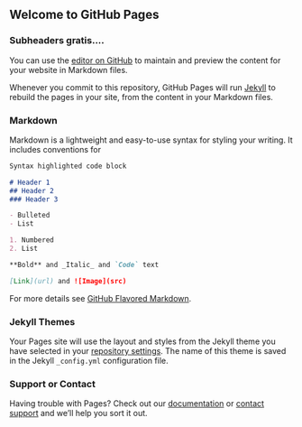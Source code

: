 ## Welcome to GitHub Pages
### Subheaders gratis....
You can use the [editor on GitHub][1] to maintain and preview the content for your website in Markdown files.

Whenever you commit to this repository, GitHub Pages will run [Jekyll][2] to rebuild the pages in your site, from the content in your Markdown files.

### Markdown

Markdown is a lightweight and easy-to-use syntax for styling your writing. It includes conventions for

```markdown
Syntax highlighted code block

# Header 1
## Header 2
### Header 3

- Bulleted
- List

1. Numbered
2. List

**Bold** and _Italic_ and `Code` text

[Link](url) and ![Image](src)
```

For more details see [GitHub Flavored Markdown][3].

### Jekyll Themes

Your Pages site will use the layout and styles from the Jekyll theme you have selected in your [repository settings][4]. The name of this theme is saved in the Jekyll `_config.yml` configuration file.

### Support or Contact

Having trouble with Pages? Check out our [documentation][5] or [contact support][6] and we’ll help you sort it out.

[1]:	https://github.com/brianryer/portfolio/edit/gh-pages/README.md
[2]:	https://jekyllrb.com/
[3]:	https://guides.github.com/features/mastering-markdown/
[4]:	https://github.com/brianryer/portfolio/settings
[5]:	https://help.github.com/categories/github-pages-basics/
[6]:	https://github.com/contact